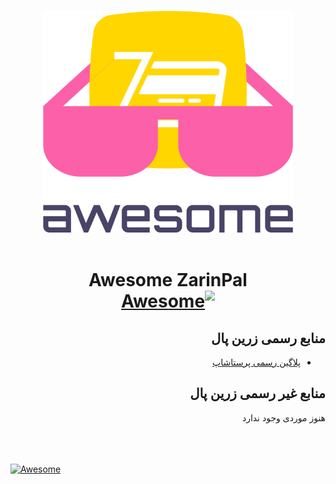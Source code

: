 <p align="center">
  <br>
  <img width="400" src="awesome.png" alt="Awesome">
  <br>
  <br>
</p>

<h1 dir="rtl" align="center">
  Awesome ZarinPal <br>
  <a href="https://github.com/ZarinPal-Lab/awesome-zarinpal">
    <img src="https://cdn.rawgit.com/sindresorhus/awesome/d7305f38d29fed78fa85652e3a63e154dd8e8829/media/badge.svg" alt="Awesome"/>
  </a>
</h1>


<h2 dir="rtl">
منابع رسمی زرین پال
</h2>

<ul dir='rtl'>
  <li><a href="https://github.com/ZarinPal-Lab/Prestashop">پلاگین رسمی پرستاشاپ</a></li>
</ul>


<h2 dir="rtl">
منابع غیر رسمی زرین پال
</h2>
<p dir='rtl'>
هنوز موردی وجود ندارد
</p>

<br/>
<br/>
<br/>


<a href="https://creativecommons.org/publicdomain/zero/1.0/">
  <img src="https://i.creativecommons.org/p/zero/1.0/88x31.png" alt="Awesome"/>
</a>
